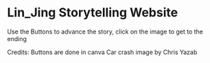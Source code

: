 # Lin_Jing Storytelling Website
Use the Buttons to advance the story, click on the image to get to the ending

Credits:
Buttons are done in canva
Car crash image by Chris Yazab